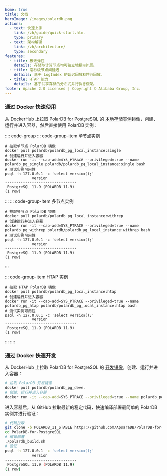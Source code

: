 ```yaml
---
home: true
title: 文档
heroImage: /images/polardb.png
actions:
  - text: 快速上手
    link: /zh/guide/quick-start.html
    type: primary
  - text: 架构解读
    link: /zh/architecture/
    type: secondary
features:
  - title: 极致弹性
    details: 存储与计算节点均可独立地横向扩展。
  - title: 毫秒级节点间延迟
    details: 基于 LogIndex 的延迟回放和并行回放。
  - title: HTAP 能力
    details: 基于共享存储的分布式并行执行框架。
footer: Apache 2.0 Licensed | Copyright © Alibaba Group, Inc.
---
```


### 通过 Docker 快速使用

从 DockerHub 上拉取 PolarDB for PostgreSQL 的 [本地存储实例镜像](https://hub.docker.com/r/polardb/polardb_pg_local_instance/tags)，创建、运行并进入容器，然后直接使用 PolarDB 实例：

:::: code-group
::: code-group-item 单节点实例

```bash:no-line-numbers
# 拉取单节点 PolarDB 镜像
docker pull polardb/polardb_pg_local_instance:single
# 创建运行并进入容器
docker run -it --cap-add=SYS_PTRACE --privileged=true --name polardb_pg_single polardb/polardb_pg_local_instance:single bash
# 测试实例可用性
psql -h 127.0.0.1 -c 'select version();'
            version
--------------------------------
 PostgreSQL 11.9 (POLARDB 11.9)
(1 row)
```

:::
::: code-group-item 多节点实例

```bash:no-line-numbers
# 拉取多节点 PolarDB 镜像
docker pull polardb/polardb_pg_local_instance:withrep
# 创建运行并进入容器
docker run -it --cap-add=SYS_PTRACE --privileged=true --name polardb_pg_withrep polardb/polardb_pg_local_instance:withrep bash
# 测试实例可用性
psql -h 127.0.0.1 -c 'select version();'
            version
--------------------------------
 PostgreSQL 11.9 (POLARDB 11.9)
(1 row)
```

:::

::: code-group-item HTAP 实例

```bash:no-line-numbers
# 拉取 HTAP PolarDB 镜像
docker pull polardb/polardb_pg_local_instance:htap
# 创建运行并进入容器
docker run -it --cap-add=SYS_PTRACE --privileged=true --name polardb_pg_htap polardb/polardb_pg_local_instance:htap bash
# 测试实例可用性
psql -h 127.0.0.1 -c 'select version();'
            version
--------------------------------
 PostgreSQL 11.9 (POLARDB 11.9)
(1 row)
```

:::
::::

### 通过 Docker 快速开发

从 DockerHub 上拉取 PolarDB for PostgreSQL 的 [开发镜像](https://hub.docker.com/r/polardb/polardb_pg_devel/tags)，创建、运行并进入容器：

```bash
# 拉取 PolarDB 开发镜像
docker pull polardb/polardb_pg_devel
# 创建、运行并进入容器
docker run -it --cap-add=SYS_PTRACE --privileged=true --name polardb_pg_devel polardb/polardb_pg_devel bash
```

进入容器后，从 GitHub 拉取最新的稳定代码，快速编译部署最简单的 PolarDB 实例并进行验证：

```bash
# 代码拉取
git clone -b POLARDB_11_STABLE https://github.com/ApsaraDB/PolarDB-for-PostgreSQL.git
cd PolarDB-for-PostgreSQL
# 编译部署
./polardb_build.sh
# 验证
psql -h 127.0.0.1 -c 'select version();'
            version
--------------------------------
 PostgreSQL 11.9 (POLARDB 11.9)
(1 row)
```
